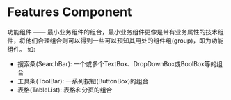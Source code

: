 # Features Component
功能组件 —— 最小业务组件的组合，最小业务组件更像是带有业务属性的技术组件，将他们合理组合则可以得到一些可以预知其用处的组件组(group)，即为功能组件。
如:
- 搜索条(SearchBar): 一个或多个TextBox、DropDownBox或BoolBox等的组合
- 工具条(ToolBar): 一系列按钮(ButtonBox)的组合
- 表格(TableList): 表格和分页的组合 
